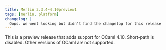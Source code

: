 ```yaml
---
title: Merlin 3.3.4~4.10preview1
tags: [merlin, platform]
changelog: |
  Oops, we went looking but didn't find the changelog for this release 🙈
---
```


This is a preview release that adds support for OCaml 4.10.
Short-path is disabled.  Other versions of OCaml are not supported.
